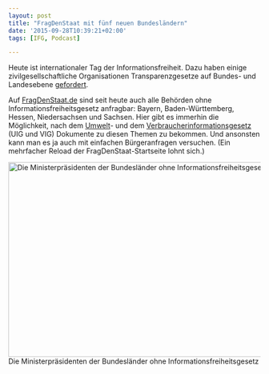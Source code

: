 ```yaml
---
layout: post
title: "FragDenStaat mit fünf neuen Bundesländern"
date: '2015-09-28T10:39:21+02:00'
tags: [IFG, Podcast]

---
```

Heute ist internationaler Tag der Informationsfreiheit. Dazu haben einige zivilgesellschaftliche Organisationen Transparenzgesetze auf Bundes- und Landesebene <a href="http://okfn.de/blog/2015/09/Transparenzgesetze/">gefordert</a>.

Auf <a href="https://fragdenstaat.de/">FragDenStaat.de</a> sind seit heute auch alle Behörden ohne Informationsfreiheitsgesetz anfragbar: Bayern, Baden-Württemberg, Hessen, Niedersachsen und Sachsen. Hier gibt es immerhin die Möglichkeit, nach dem <a href="http://www.gesetze-im-internet.de/uig_2005/">Umwelt</a>- und dem <a href="http://www.gesetze-im-internet.de/vig/">Verbraucherinformationsgesetz</a> (UIG und VIG) Dokumente zu diesen Themen zu bekommen. Und ansonsten kann man es ja auch mit einfachen Bürgeranfragen versuchen. (Ein mehrfacher Reload der FragDenStaat-Startseite lohnt sich.)


<a href="https://netzpolitik.org/wp-upload/ministerpraesidenten.jpg"><img src="https://netzpolitik.org/wp-upload/ministerpraesidenten.jpg" alt="Die Ministerpräsidenten der Bundesländer ohne Informationsfreiheitsgesetz" width="1000" height="390" class="size-full wp-image-101601" /></a>
Die Ministerpräsidenten der Bundesländer ohne Informationsfreiheitsgesetz
